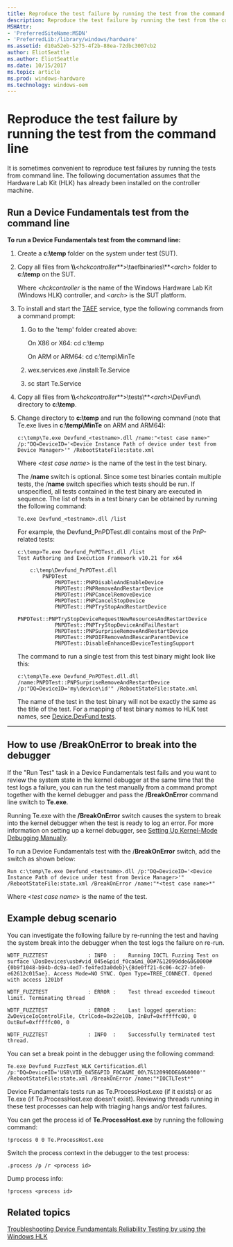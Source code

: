 ```yaml
---
title: Reproduce the test failure by running the test from the command line
description: Reproduce the test failure by running the test from the command line
MSHAttr:
- 'PreferredSiteName:MSDN'
- 'PreferredLib:/library/windows/hardware'
ms.assetid: d10a52eb-5275-4f2b-88ea-72dbc3007cb2
author: EliotSeattle
ms.author: EliotSeattle
ms.date: 10/15/2017
ms.topic: article
ms.prod: windows-hardware
ms.technology: windows-oem
---
```


# Reproduce the test failure by running the test from the command line


It is sometimes convenient to reproduce test failures by running the tests from command line.  The following documentation assumes that the Hardware Lab Kit (HLK) has already been installed on the controller machine.

## <span id="cmdline"></span><span id="CMDLINE"></span>Run a Device Fundamentals test from the command line


**To run a Device Fundamentals test from the command line:**

1.  Create a **c:\\temp** folder on the system under test (SUT).

2.  Copy all files from **\\\\**&lt;*hckcontroller***&gt;\\taefbinaries\\**&lt;*arch*&gt; folder to **c:\\temp** on the SUT.

    Where &lt;*hckcontroller* is the name of the Windows Hardware Lab Kit (Windows HLK) controller, and &lt;*arch*&gt; is the SUT platform.

3.  To install and start the [TAEF](https://docs.microsoft.com/en-us/windows-hardware/drivers/taef/) service, type the following commands from a command prompt:

    1.  Go to the 'temp' folder created above:

        On X86 or X64: cd c:\\temp

        On ARM or ARM64: cd c:\\temp\MinTe

    2.  wex.services.exe /install:Te.Service

    3.  sc start Te.Service

4.  Copy all files from **\\\\**&lt;*hckcontroller***&gt;\\tests\\**&lt;*arch*&gt;\\DevFund\\ directory to **c:\\temp**.

5.  Change directory to **c:\\temp** and run the following command (note that Te.exe lives in **c:\\temp\\MinTe** on ARM and ARM64):

    ``` syntax
    c:\temp\Te.exe Devfund_<testname>.dll /name:"<test case name>" /p:"DQ=DeviceID='<Device Instance Path of device under test from Device Manager>'" /RebootStateFile:state.xml
    ```

    Where &lt;*test case name*&gt; is the name of the test in the test binary.

    The /**name** switch is optional. Since some test binaries contain multiple tests, the /**name** switch specifies which tests should be run.  If unspecified, all tests contained in the test binary are executed in sequence.  The list of tests in a test binary can be obtained by running the following command:

    ``` syntax
    Te.exe Devfund_<testname>.dll /list
    ```

    For example, the Devfund_PnPDTest.dll contains most of the PnP-related tests:

    ```
    c:\temp>Te.exe Devfund_PnPDTest.dll /list
    Test Authoring and Execution Framework v10.21 for x64

        c:\temp\Devfund_PnPDTest.dll
            PNPDTest
                PNPDTest::PNPDisableAndEnableDevice
                PNPDTest::PNPRemoveAndRestartDevice
                PNPDTest::PNPCancelRemoveDevice
                PNPDTest::PNPCancelStopDevice
                PNPDTest::PNPTryStopAndRestartDevice
                PNPDTest::PNPTryStopDeviceRequestNewResourcesAndRestartDevice
                PNPDTest::PNPTryStopDeviceAndFailRestart
                PNPDTest::PNPSurpriseRemoveAndRestartDevice
                PNPDTest::PNPDIFRemoveAndRescanParentDevice
                PNPDTest::DisableEnhancedDeviceTestingSupport
    ```
    
    The command to run a single test from this test binary might look like this:

    ``` syntax
    c:\temp\Te.exe Devfund_PnPDTest.dll.dll /name:PNPDTest::PNPSurpriseRemoveAndRestartDevice /p:"DQ=DeviceID='my\device\id'" /RebootStateFile:state.xml
    ```

    The name of the test in the test binary will not be exactly the same as the title of the test.  For a mapping of test binary names to HLK test names, see [Device.DevFund tests](device-devfund-tests.md).

****

## <span id="How_to_use__BreakOnError_to_break_into_the_debugger"></span><span id="how_to_use__breakonerror_to_break_into_the_debugger"></span><span id="HOW_TO_USE__BREAKONERROR_TO_BREAK_INTO_THE_DEBUGGER"></span>How to use /BreakOnError to break into the debugger


If the "Run Test" task in a Device Fundamentals test fails and you want to review the system state in the kernel debugger at the same time that the test logs a failure, you can run the test manually from a command prompt together with the kernel debugger and pass the **/BreakOnError** command line switch to **Te.exe**.

Running Te.exe with the **/BreakOnError** switch causes the system to break into the kernel debugger when the test is ready to log an error. For more information on setting up a kernel debugger, see [Setting Up Kernel-Mode Debugging Manually](http://go.microsoft.com/fwlink/?LinkID=299467).

To run a Device Fundamentals test with the /**BreakOnError** switch, add the switch as shown below:

``` syntax
Run c:\temp\Te.exe Devfund_<testname>.dll /p:"DQ=DeviceID='<Device Instance Path of device under test from Device Manager>'" /RebootStateFile:state.xml /BreakOnError /name:"*<test case name>*"
```

Where &lt;*test case name*&gt; is the name of the test.

## <span id="Example_debug_scenario"></span><span id="example_debug_scenario"></span><span id="EXAMPLE_DEBUG_SCENARIO"></span>Example debug scenario


You can investigate the following failure by re-running the test and having the system break into the debugger when the test logs the failure on re-run.

``` syntax
WDTF_FUZZTEST             : INFO  :    Running IOCTL Fuzzing Test on surface \DosDevices\usb#vid_045e&pid_f0ca&mi_00#7&12099dde&0&0000#{0b9f1048-b94b-dc9a-4ed7-fe4fed3a0deb}\{8de0ff21-6c06-4c27-bfe0-e62612c015ae}. Access Mode=NO SYNC. Open Type=TREE_CONNECT. Opened with access 1201bf 

WDTF_FUZZTEST             : ERROR :    Test thread exceeded timeout limit. Terminating thread

WDTF_FUZZTEST             : ERROR :    Last logged operation: ZwDeviceIoControlFile, CtrlCode=0x22e10b, InBuf=0xfffffc00, 0 OutBuf=0xfffffc00, 0

WDTF_FUZZTEST             : INFO  :    Successfully terminated test thread.
```

You can set a break point in the debugger using the following command:

``` syntax
Te.exe Devfund_FuzzTest_WLK_Certification.dll /p:"DQ=DeviceID='USB\VID_045E&PID_F0CA&MI_00\7&12099DDE&0&0000'" /RebootStateFile:state.xml /BreakOnError /name:"*IOCTLTest*"
```

Device Fundamentals tests run as Te.ProcessHost.exe (if it exists) or as Te.exe (if Te.ProcessHost.exe doesn't exist). Reviewing threads running in these test processes can help with triaging hangs and/or test failures.

You can get the process id of **Te.ProcessHost.exe** by running the following command:

``` syntax
!process 0 0 Te.ProcessHost.exe
```

Switch the process context in the debugger to the test process:

``` syntax
.process /p /r <process id>
```

Dump process info:

``` syntax
!process <process id>
```

## <span id="related_topics"></span>Related topics


[Troubleshooting Device Fundamentals Reliability Testing by using the Windows HLK](troubleshooting-device-fundamentals-reliability-testing-by-using-the-windows-hck.md)

 

 







